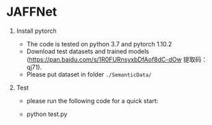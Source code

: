 # JAFFNet

1. Install pytorch 

   - The code is tested on python 3.7 and pytorch 1.10.2
   - Download test datasets and trained models (https://pan.baidu.com/s/1R0FURnsyxbDfAof8dC-dOw 
提取码：qj71).
   - Please put dataset in folder `./SemanticData/`

3. Test

   - please run the following code for a quick start:

   - python test.py
